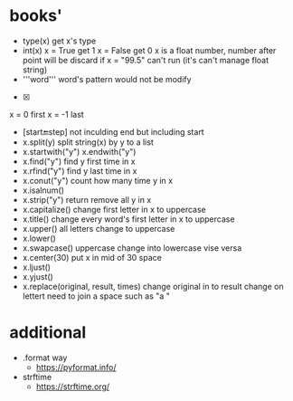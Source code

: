 # books'
* type(x)
get x's type
* int(x)
x = True get 1 
x = False get 0
x is a float number, number after point will be discard 
if x = "99.5" can't run (it's can't manage float string)
* '''word'''
word's pattern would not be modify
* [x]
x = 0 first
x = -1 last
* [start:end:step]
not inculding end but including start
* x.split(y)
split string(x) by y to a list
* x.startwith("y")  x.endwith("y")
* x.find("y")
find y first time in x
* x.rfind("y")
find y last time in x
* x.conut("y")
count how many time y in x
* x.isalnum()
* x.strip("y")
return remove all y in x
* x.capitalize()
change first letter in x to uppercase
* x.title()
change every word's first letter in x to uppercase 
* x.upper()
all letters change to uppercase
* x.lower()
* x.swapcase()
uppercase change into lowercase vise versa
* x.center(30)
put x in mid of 30 space
* x.ljust()
* x.yjust()
* x.replace(original, result, times)
change original in to result 
change on lettert need to join a space such as "a "

# additional
* .format way
    * https://pyformat.info/
* strftime
    * https://strftime.org/
